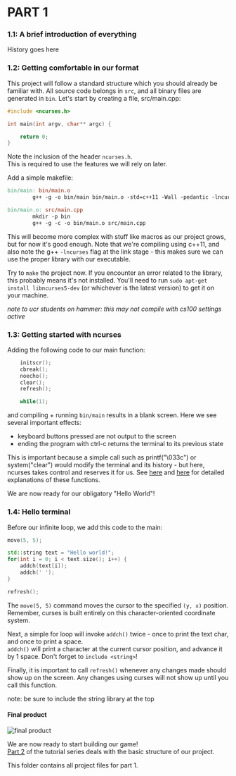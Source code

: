 # PART 1

### 1.1: A brief introduction of everything

History goes here


### 1.2: Getting comfortable in our format
This project will follow a standard structure which you should already be familiar with.
All source code belongs in ```src```, and all binary files are generated in ```bin```.
Let's start by creating a file, src/main.cpp:

```c++
#include <ncurses.h>

int main(int argv, char** argc) {

    return 0;
}
```

Note the inclusion of the header ```ncurses.h```.  
This is required to use the features we will rely on later.

Add a simple makefile:

```Makefile
bin/main: bin/main.o
        g++ -g -o bin/main bin/main.o -std=c++11 -Wall -pedantic -lncurses

bin/main.o: src/main.cpp
        mkdir -p bin
        g++ -g -c -o bin/main.o src/main.cpp
```

This will become more complex with stuff like macros as our project grows, but for now it's good enough.
Note that we're compiling using c++11, and also note the g++ ```-lncurses``` flag at the link stage - this makes sure we can use the proper library with our executable.

Try to ```make``` the project now. 
If you encounter an error related to the library, this probably means it's not installed.
You'll need to run ```sudo apt-get install libncurses5-dev``` (or whichever is the latest version) to get it on your machine.  

*note to ucr students on hammer: this may not compile with cs100 settings active*


### 1.3: Getting started with ncurses

Adding the following code to our main function:
```c++
    initscr();
    cbreak();
    noecho();
    clear();
    refresh();

    while(1);
```
and compiling + running ```bin/main``` results in a blank screen.  Here we see several important effects:
- keyboard buttons pressed are not output to the screen
- ending the program with ctrl-c returns the terminal to its previous state

This is important because a simple call such as printf("\033c") or system("clear") would modify the terminal and its history - but here, ncurses takes control and reserves it for us.
See [here](hughm.cs.ukzn.ac.za/~murrellh/os/notes/ncurses.html#init)
and [here](tldp.org/HOWTO/NCURSES-Programming-HOWTO/helloworld.html)
for detailed explanations of these functions.

We are now ready for our obligatory "Hello World"!

### 1.4: Hello terminal

Before our infinite loop, we add this code to the main:
```c++
move(5, 5);

std::string text = "Hello world!";
for(int i = 0; i < text.size(); i++) {
    addch(text[i]);
    addch(' ');
}

refresh();
```

The ```move(5, 5)``` command moves the cursor to the specified ```(y, x)``` position.
Remember, curses is built entirely on this character-oriented coordinate system.

Next, a simple for loop will invoke ```addch()``` twice - once to print the text char, and once to print a space.  
```addch()``` will print a character at the current cursor position, and advance it by 1 space.
Don't forget to ```include <string>```!

Finally, it is important to call ```refresh()``` whenever any changes made should show up on the screen.
Any changes using curses will not show up until you call this function.

note: be sure to include the string library at the top


#### Final product

![final product](.img/part1_4.gif)

We are now ready to start building our game!  
[Part 2](../part2) of the tutorial series deals with the basic structure of our project.



This folder contains all project files for part 1.
